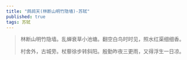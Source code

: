 ```yaml
---
title: "鹧鸪天(林断山明竹隐墙)-苏轼"
published: true
tags: 苏轼
---
```


> 林断山明竹隐墙。乱蝉衰草小池塘。翻空白鸟时时见，照水红渠细细香。
> 
> 村舍外，古城旁。杖藜徐步转斜阳。殷勤昨夜三更雨，又得浮生一日凉。
